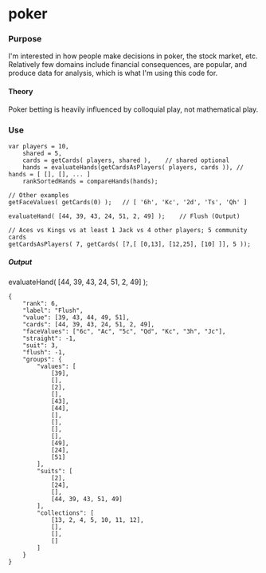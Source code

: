 # poker

### Purpose

I'm interested in how people make decisions in poker, the stock market, etc. Relatively few domains include financial consequences, are popular, and produce data for analysis, which is what I'm using this code for.

#### Theory

Poker betting is heavily influenced by colloquial play, not mathematical play.


### Use

```
var	players = 10,
	shared = 5,
	cards = getCards( players, shared ),	// shared optional
	hands = evaluateHands(getCardsAsPlayers( players, cards )),	// hands = [ [], [], ... ]
	rankSortedHands = compareHands(hands);

// Other examples	
getFaceValues( getCards(0) );	// [ '6h', 'Kc', '2d', 'Ts', 'Qh' ]

evaluateHand( [44, 39, 43, 24, 51, 2, 49] );	// Flush (Output)

// Aces vs Kings vs at least 1 Jack vs 4 other players; 5 community cards
getCardsAsPlayers( 7, getCards( [7,[ [0,13], [12,25], [10] ]], 5 ));

```


##### Output
evaluateHand( [44, 39, 43, 24, 51, 2, 49] );
```
{
	"rank": 6,
	"label": "Flush",
	"value": [39, 43, 44, 49, 51],
	"cards": [44, 39, 43, 24, 51, 2, 49],
	"faceValues": ["6c", "Ac", "5c", "Qd", "Kc", "3h", "Jc"],
	"straight": -1,
	"suit": 3,
	"flush": -1,
	"groups": {
		"values": [
			[39],
			[],
			[2],
			[],
			[43],
			[44],
			[],
			[],
			[],
			[],
			[49],
			[24],
			[51]
		],
		"suits": [
			[2],
			[24],
			[],
			[44, 39, 43, 51, 49]
		],
		"collections": [
			[13, 2, 4, 5, 10, 11, 12],
			[],
			[],
			[]
		]
	}
}
```